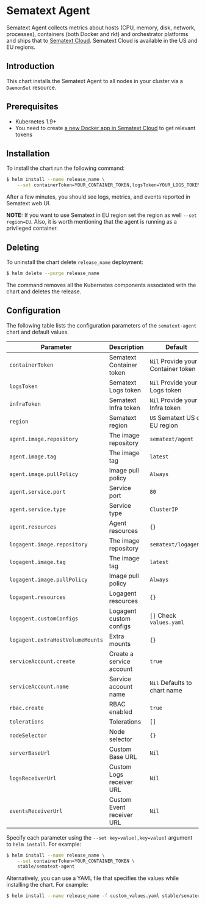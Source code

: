 # Sematext Agent

Sematext Agent collects metrics about hosts (CPU, memory, disk, network, processes), containers (both Docker and rkt) and orchestrator platforms and ships that to [Sematext Cloud](https://sematext.com/cloud). Sematext Cloud is available in the US and EU regions.

## Introduction

This chart installs the Sematext Agent to all nodes in your cluster via a `DaemonSet` resource.

## Prerequisites

- Kubernetes 1.9+
- You need to create [a new Docker app in Sematext Cloud](https://apps.sematext.com/ui/integrations/create/docker) to get relevant tokens

## Installation

To install the chart run the following command:

```bash
$ helm install --name release_name \
    --set containerToken=YOUR_CONTAINER_TOKEN,logsToken=YOUR_LOGS_TOKEN stable/sematext-agent
```

After a few minutes, you should see logs, metrics, and events reported in Sematext web UI.

**NOTE:** If you want to use Sematext in EU region set the region as well `--set region=EU`. Also, it is worth mentioning that the agent is running as a privileged container.

## Deleting

To uninstall the chart delete `release_name` deployment:

```bash
$ helm delete --purge release_name
```

The command removes all the Kubernetes components associated with the chart and deletes the release.

## Configuration

The following table lists the configuration parameters of the `sematext-agent` chart and default values.

|             Parameter            |            Description            |                  Default                  |
|----------------------------------|-----------------------------------|-------------------------------------------|
| `containerToken`                 | Sematext Container token          | `Nil` Provide your Container token        |
| `logsToken`                      | Sematext Logs token               | `Nil` Provide your Logs token             |
| `infraToken`                     | Sematext Infra token              | `Nil` Provide your Infra token            |
| `region`                         | Sematext region                   | `US` Sematext US or EU region             |
| `agent.image.repository`         | The image repository              | `sematext/agent`                          |
| `agent.image.tag`                | The image tag                     | `latest`                                  |
| `agent.image.pullPolicy`         | Image pull policy                 | `Always`                                  |
| `agent.service.port`             | Service port                      | `80`                                      |
| `agent.service.type`             | Service type                      | `ClusterIP`                               |
| `agent.resources`                | Agent resources                   | `{}`                                      |
| `logagent.image.repository`      | The image repository              | `sematext/logagent`                       |
| `logagent.image.tag`             | The image tag                     | `latest`                                  |
| `logagent.image.pullPolicy`      | Image pull policy                 | `Always`                                  |
| `logagent.resources`             | Logagent resources                | `{}`                                      |
| `logagent.customConfigs`         | Logagent custom configs           | `[]` Check `values.yaml`                  |
| `logagent.extraHostVolumeMounts` | Extra mounts                      | `{}`                                      |
| `serviceAccount.create`          | Create a service account          | `true`                                    |
| `serviceAccount.name`            | Service account name              | `Nil` Defaults to chart name              |
| `rbac.create`                    | RBAC enabled                      | `true`                                    |
| `tolerations`                    | Tolerations                       | `[]`                                      |
| `nodeSelector`                   | Node selector                     | `{}`                                      |
| `serverBaseUrl`                  | Custom Base URL                   | `Nil`                                     |
| `logsReceiverUrl`                | Custom Logs receiver URL          | `Nil`                                     |
| `eventsReceiverUrl`              | Custom Event receiver URL         | `Nil`                                     |

Specify each parameter using the `--set key=value[,key=value]` argument to `helm install`. For example:

```bash
$ helm install --name release_name \
    --set containerToken=YOUR_CONTAINER_TOKEN \
    stable/sematext-agent
```

Alternatively, you can use a YAML file that specifies the values while installing the chart. For example:

```bash
$ helm install --name release_name -f custom_values.yaml stable/sematext-agent
```
